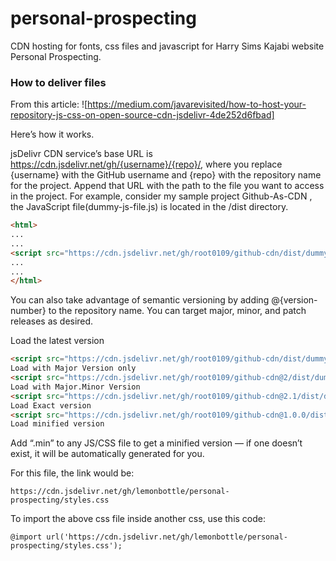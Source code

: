 # personal-prospecting
CDN hosting for fonts, css files and javascript for Harry Sims Kajabi website Personal Prospecting. 


### How to deliver files
From this article: ![https://medium.com/javarevisited/how-to-host-your-repository-js-css-on-open-source-cdn-jsdelivr-4de252d6fbad]

Here’s how it works.

jsDelivr CDN service’s base URL is https://cdn.jsdelivr.net/gh/{username}/{repo}/, where you replace {username} with the GitHub username and {repo} with the repository name for the project.
Append that URL with the path to the file you want to access in the project. For example, consider my sample project Github-As-CDN , the JavaScript file(dummy-js-file.js) is located in the /dist directory.

```html
<html>
...
...
<script src="https://cdn.jsdelivr.net/gh/root0109/github-cdn/dist/dummy-js-file.js"></script>
...
...
</html>
```

You can also take advantage of semantic versioning by adding @{version-number} to the repository name. You can target major, minor, and patch releases as desired.

Load the latest version

```html
<script src="https://cdn.jsdelivr.net/gh/root0109/github-cdn/dist/dummy-js-file.js"></script>
Load with Major Version only
<script src="https://cdn.jsdelivr.net/gh/root0109/github-cdn@2/dist/dummy-js-file.js"></script>
Load with Major.Minor Version
<script src="https://cdn.jsdelivr.net/gh/root0109/github-cdn@2.1/dist/dummy-js-file.js"></script>
Load Exact version
<script src="https://cdn.jsdelivr.net/gh/root0109/github-cdn@1.0.0/dist/dummy-js-file.js"></script>
Load minified version
```

Add “.min” to any JS/CSS file to get a minified version — if one doesn’t exist, it will be automatically generated for you.


For this file, the link would be:
```
https://cdn.jsdelivr.net/gh/lemonbottle/personal-prospecting/styles.css
```

To import the above css file inside another css, use this code:

```
@import url('https://cdn.jsdelivr.net/gh/lemonbottle/personal-prospecting/styles.css');
```